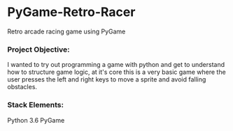 # PyGame-Retro-Racer

Retro arcade racing game using PyGame

### Project Objective:
I wanted to try out programming a game with python and get to understand how to structure game logic, at it's core this 
is a very basic game where the user presses the left and right keys to move a sprite and avoid falling obstacles.

### Stack Elements:
Python 3.6
PyGame